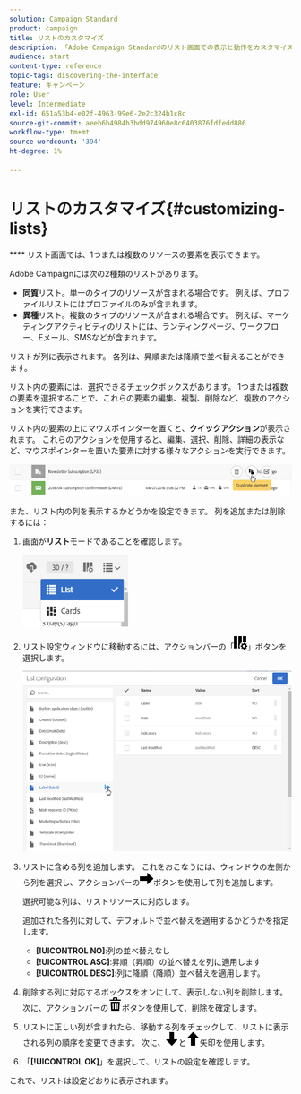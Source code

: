 ```yaml
---
solution: Campaign Standard
product: campaign
title: リストのカスタマイズ
description: 「Adobe Campaign Standardのリスト画面での表示と動作をカスタマイズする方法（要素の並べ替え、フィルタリング、削除または複製）について説明します。 リスト画面には、1つまたは複数の特定のリソースの要素が表示されます。」
audience: start
content-type: reference
topic-tags: discovering-the-interface
feature: キャンペーン
role: User
level: Intermediate
exl-id: 651a53b4-e02f-4963-99e6-2e2c324b1c8c
source-git-commit: aeeb6b4984b3bdd974960e8c6403876fdfedd886
workflow-type: tm+mt
source-wordcount: '394'
ht-degree: 1%

---
```


# リストのカスタマイズ{#customizing-lists}

**** リスト画面では、1つまたは複数のリソースの要素を表示できます。

Adobe Campaignには次の2種類のリストがあります。

* **同質**&#x200B;リスト。単一のタイプのリソースが含まれる場合です。 例えば、プロファイルリストにはプロファイルのみが含まれます。
* **異種**&#x200B;リスト。複数のタイプのリソースが含まれる場合です。 例えば、マーケティングアクティビティのリストには、ランディングページ、ワークフロー、Eメール、SMSなどが含まれます。

リストが列に表示されます。 各列は、昇順または降順で並べ替えることができます。

リスト内の要素には、選択できるチェックボックスがあります。 1つまたは複数の要素を選択することで、これらの要素の編集、複製、削除など、複数のアクションを実行できます。

リスト内の要素の上にマウスポインターを置くと、**クイックアクション**&#x200B;が表示されます。 これらのアクションを使用すると、編集、選択、削除、詳細の表示など、マウスポインターを置いた要素に対する様々なアクションを実行できます。

![](assets/overview_list_quickactions.png)

また、リスト内の列を表示するかどうかを設定できます。 列を追加または削除するには：

1. 画面が&#x200B;**リスト**&#x200B;モードであることを確認します。

   ![](assets/export_list_mode_switch.png)

1. リスト設定ウィンドウに移動するには、アクションバーの「![](assets/columnsettings.png)」ボタンを選択します。

   ![](assets/list_configuration1.png)

1. リストに含める列を追加します。 これをおこなうには、ウィンドウの左側から列を選択し、アクションバーの![](assets/arrowright.png)ボタンを使用して列を追加します。

   選択可能な列は、リストリソースに対応します。

   追加された各列に対して、デフォルトで並べ替えを適用するかどうかを指定します。

   * **[!UICONTROL NO]**:列の並べ替えなし
   * **[!UICONTROL ASC]**:昇順（昇順）の並べ替えを列に適用します
   * **[!UICONTROL DESC]**:列に降順（降順）並べ替えを適用します。

1. 削除する列に対応するボックスをオンにして、表示しない列を削除します。 次に、アクションバーの![](assets/delete.png)ボタンを使用して、削除を確定します。
1. リストに正しい列が含まれたら、移動する列をチェックして、リストに表示される列の順序を変更できます。 次に、![](assets/arrowdown.png)と![](assets/arrowup.png)矢印を使用します。
1. 「**[!UICONTROL OK]**」を選択して、リストの設定を確認します。

これで、リストは設定どおりに表示されます。
